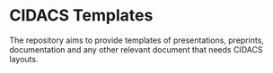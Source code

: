 # CIDACS Templates
The repository aims to provide templates of presentations, preprints, documentation and any other relevant document that needs CIDACS layouts.
